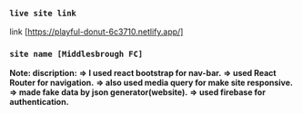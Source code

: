 ### `live site link `

link [https://playful-donut-6c3710.netlify.app/]

### `site name [Middlesbrough FC] `

**Note: discription:**
**=> I used react bootstrap for nav-bar.**
**=> used React Router for navigation.**
**=> also used media query for make site responsive.**
**=> made fake data by json generator(website).**
**=> used firebase for authentication.**
